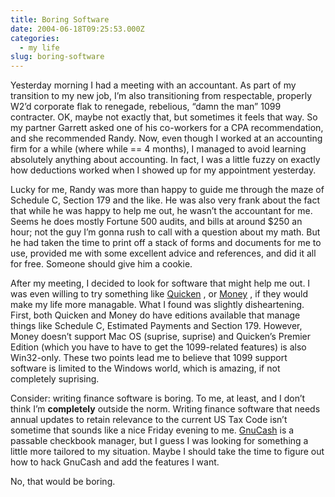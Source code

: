 ```yaml
---
title: Boring Software
date: 2004-06-18T09:25:53.000Z
categories:
  - my life
slug: boring-software
---
```

Yesterday morning I had a meeting with an accountant. As part of my transition to my new job, I’m also transitioning from respectable, properly W2’d corporate flak to renegade, rebelious, “damn the man” 1099 contracter. OK, maybe not exactly that, but sometimes it feels that way. So my partner Garrett asked one of his co-workers for a CPA recommendation, and she recommended Randy. Now, even though I worked at an accounting firm for a while (where while == 4 months), I managed to avoid learning absolutely anything about accounting. In fact, I was a little fuzzy on exactly how deductions worked when I showed up for my appointment yesterday.

Lucky for me, Randy was more than happy to guide me through the maze of Schedule C, Section 179 and the like. He was also very frank about the fact that while he was happy to help me out, he wasn’t the accountant for me. Seems he does mostly Fortune 500 audits, and bills at around $250 an hour; not the guy I’m gonna rush to call with a question about my math. But he had taken the time to print off a stack of forms and documents for me to use, provided me with some excellent advice and references, and did it all for free. Someone should give him a cookie.

After my meeting, I decided to look for software that might help me out. I was even willing to try something like [Quicken][1] , or [Money][2] , if they would make my life more managable. What I found was slightly disheartening. First, both Quicken and Money do have editions available that manage things like Schedule C, Estimated Payments and Section 179. However, Money doesn’t support Mac OS (suprise, suprise) and Quicken’s Premier Edition (which you have to have to get the 1099-related features) is also Win32-only. These two points lead me to believe that 1099 support software is limited to the Windows world, which is amazing, if not completely suprising.

Consider: writing finance software is boring. To me, at least, and I don’t think I’m **completely** outside the norm. Writing finance software that needs annual updates to retain relevance to the current US Tax Code isn’t sometime that sounds like a nice Friday evening to me. [GnuCash][3]  is a passable checkbook manager, but I guess I was looking for something a little more tailored to my situation. Maybe I should take the time to figure out how to hack GnuCash and add the features I want.

No, that would be boring.



 [1]: http://www.intuit.com/
 [2]: http://microsoft.com/money
 [3]: http://gnucash.org
